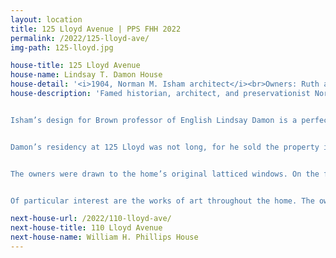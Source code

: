 ```yaml
---
layout: location
title: 125 Lloyd Avenue | PPS FHH 2022
permalink: /2022/125-lloyd-ave/
img-path: 125-lloyd.jpg

house-title: 125 Lloyd Avenue
house-name: Lindsay T. Damon House
house-detail: '<i>1904, Norman M. Isham architect</i><br>Owners: Ruth and Mark Guyer'
house-description: 'Famed historian, architect, and preservationist Norman Isham designed this serene adaptation of a Tudor Revival in 1904. Isham, a native of Hartford, Connecticut, attended schools in Providence. He received his undergraduate degree and Master’s in art from Brown University, finishing in 1890. While still a student, Isham began working for the Providence architectural firm of Stone, Carpenter & Willson in 1886. He later worked as head draftsman for the firm of Martin & Hall in 1894. He co-wrote a book with Albert Brown titled Early Rhode Island Houses, published in 1895, marking Isham’s first movement at studying 17th-century colonial architecture. Isham would go on to fully document and analyze the state’s earliest structures. He became the leading expert on the subject, most notably, stone-ender houses.  


Isham’s design for Brown professor of English Lindsay Damon is a perfect blend of the ideals of the architect and his client. With the entrance situated to the side, one approaches the door underneath a semi-circular bracketed hood. There are slight overhangs on each floor, tracing back to the early colonial garrisons that typically included a drop pendant of an acorn or pineapple beneath the overhang.  


Damon’s residency at 125 Lloyd was not long, for he sold the property in 1908 to fellow Brown professor Camillo Von Klenze. By 1916, the house was transferred to Elizabeth O’Keefe. O’Keefe’s husband, Walter, was a physician. Three years later, the house was purchased by Henry Boss, a lawyer, whose office was located at 15 Westminster Street. The house would remain in the Boss family until 1951. After several subsequent owners, the house was purchased by the current owners in 2018.  


The owners were drawn to the home’s original latticed windows. On the front façade is a small medallion with a griffin; a fire-insurance mark used by firefighting companies to identify the houses of their paid subscribers. In the rear of the house is the living room with a central fireplace flanked by bookcases, imitating the inglenook designs of the period. The kitchen was remodeled by the previous owners about a decade ago.  


Of particular interest are the works of art throughout the home. The owner’s father was artist Irving Guyer (1916-2012). Guyer was trained at the Art Students League in New York City, after which he was employed by the Federal Art Project of the WPA for two years. His painting “Mosholu Parkway” won a prize at the New York World’s Fair in 1939. He served in the Army during World War II and then worked as a commercial artist in New York. His artistic output increased through the 1960s, during which he had three gallery shows in New York City. In 1977, while attending an art show at the National Gallery of Art in Washington DC, Guyer saw a major retrospective of Matisse cutouts and was inspired to do a series of semi-abstract California landscapes in the style of the cutouts. He continued painting until his death in 2012, working in a number of styles but mostly with a landscape/nature focus. Guyer’s works are held by the Smithsonian American Art Museum, the Metropolitan Museum of Art, and many other collections. '

next-house-url: /2022/110-lloyd-ave/
next-house-title: 110 Lloyd Avenue
next-house-name: William H. Phillips House
---
```


